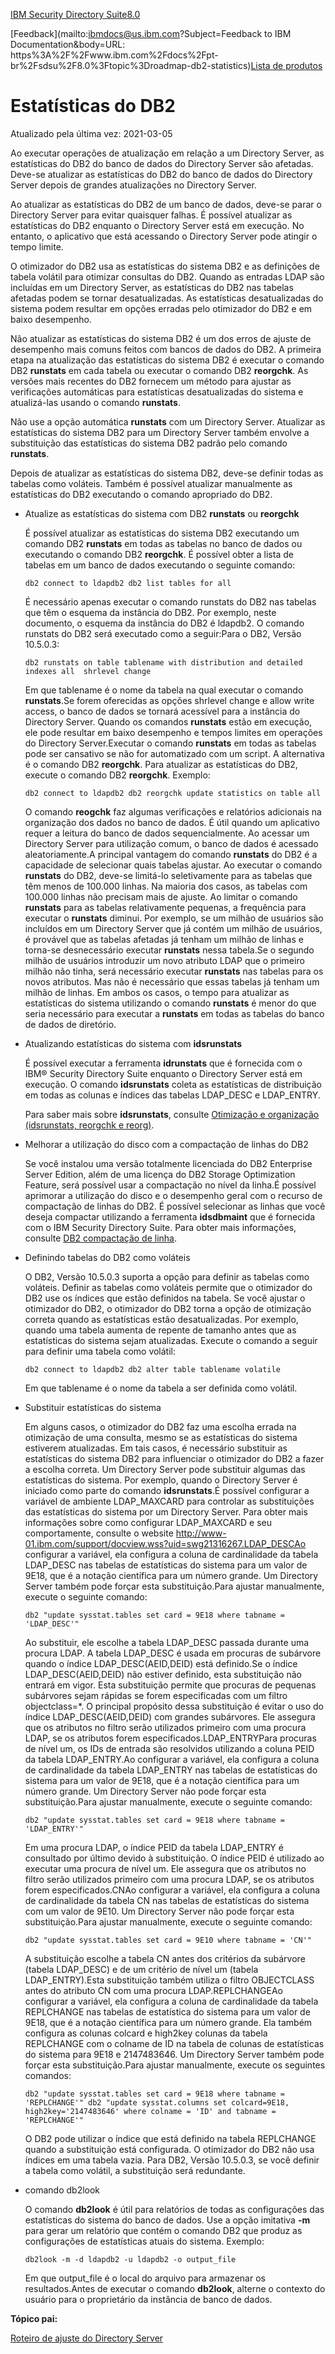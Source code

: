 [IBM Security Directory Suite](https://www.ibm.com/docs/pt-br/sdsu)[8.0](https://www.ibm.com/docs/pt-br/sdsu/8.0)

[Feedback](mailto:ibmdocs@us.ibm.com?Subject=Feedback to IBM Documentation&body=URL: https%3A%2F%2Fwww.ibm.com%2Fdocs%2Fpt-br%2Fsdsu%2F8.0%3Ftopic%3Droadmap-db2-statistics)[Lista de produtos](https://www.ibm.com/docs/pt-br/products)

# Estatísticas do DB2

Atualizado pela última vez: 2021-03-05

Ao executar operações de atualização em relação a um Directory Server, as estatísticas do DB2 do banco de dados do Directory Server são afetadas. Deve-se atualizar as estatísticas do DB2 do banco de dados do Directory Server depois de grandes atualizações no Directory Server.

Ao atualizar as estatísticas do DB2 de um banco de dados, deve-se parar o Directory Server para evitar quaisquer falhas. É possível atualizar as estatísticas do DB2 enquanto o Directory Server está em execução. No entanto, o aplicativo que está acessando o Directory Server pode atingir o tempo limite.

O otimizador do DB2 usa as estatísticas do sistema DB2 e as definições de tabela volátil para otimizar consultas do DB2. Quando as entradas LDAP são incluídas em um Directory Server, as estatísticas do DB2 nas tabelas afetadas podem se tornar desatualizadas. As estatísticas desatualizadas do sistema podem resultar em opções erradas pelo otimizador do DB2 e em baixo desempenho.

Não atualizar as estatísticas do sistema DB2 é um dos erros de ajuste de desempenho mais comuns feitos com bancos de dados do DB2. A primeira etapa na atualização das estatísticas do sistema DB2 é executar o comando DB2 **runstats** em cada tabela ou executar o comando DB2 **reorgchk**. As versões mais recentes do DB2 fornecem um método para ajustar as verificações automáticas para estatísticas desatualizadas do sistema e atualizá-las usando o comando **runstats**.

Não use a opção automática **runstats** com um Directory Server. Atualizar as estatísticas do sistema DB2 para um Directory Server também envolve a substituição das estatísticas do sistema DB2 padrão pelo comando **runstats**.

Depois de atualizar as estatísticas do sistema DB2, deve-se definir todas as tabelas como voláteis. Também é possível atualizar manualmente as estatísticas do DB2 executando o comando apropriado do DB2.

- Atualize as estatísticas do sistema com DB2 **runstats** ou **reorgchk**

  É possível atualizar as estatísticas do sistema DB2 executando um comando DB2 **runstats** em todas as tabelas no banco de dados ou executando o comando DB2 **reorgchk**. É possível obter a lista de tabelas em um banco de dados executando o seguinte comando:

  `db2 connect to ldapdb2 db2 list tables for all`

  É necessário apenas executar o comando runstats do DB2 nas tabelas que têm o esquema da instância do DB2. Por exemplo, neste documento, o esquema da instância do DB2 é ldapdb2. O comando runstats do DB2 será executado como a seguir:Para o DB2, Versão 10.5.0.3:

  `db2 runstats on table tablename with distribution and detailed indexes all  shrlevel change`

  

  Em que tablename é o nome da tabela na qual executar o comando **runstats**.Se forem oferecidas as opções shrlevel change e allow write access, o banco de dados se tornará acessível para a instância do Directory Server. Quando os comandos **runstats** estão em execução, ele pode resultar em baixo desempenho e tempos limites em operações do Directory Server.Executar o comando **runstats** em todas as tabelas pode ser cansativo se não for automatizado com um script. A alternativa é o comando DB2 **reorgchk**. Para atualizar as estatísticas do DB2, execute o comando DB2 **reorgchk**. Exemplo:

  `db2 connect to ldapdb2 db2 reorgchk update statistics on table all`

  O comando **reogchk** faz algumas verificações e relatórios adicionais na organização dos dados no banco de dados. É útil quando um aplicativo requer a leitura do banco de dados sequencialmente. Ao acessar um Directory Server para utilização comum, o banco de dados é acessado aleatoriamente.A principal vantagem do comando **runstats** do DB2 é a capacidade de selecionar quais tabelas ajustar. Ao executar o comando **runstats** do DB2, deve-se limitá-lo seletivamente para as tabelas que têm menos de 100.000 linhas. Na maioria dos casos, as tabelas com 100.000 linhas não precisam mais de ajuste. Ao limitar o comando **runstats** para as tabelas relativamente pequenas, a frequência para executar o **runstats** diminui. Por exemplo, se um milhão de usuários são incluídos em um Directory Server que já contém um milhão de usuários, é provável que as tabelas afetadas já tenham um milhão de linhas e torna-se desnecessário executar **runstats** nessa tabela.Se o segundo milhão de usuários introduzir um novo atributo LDAP que o primeiro milhão não tinha, será necessário executar **runstats** nas tabelas para os novos atributos. Mas não é necessário que essas tabelas já tenham um milhão de linhas. Em ambos os casos, o tempo para atualizar as estatísticas do sistema utilizando o comando **runstats** é menor do que seria necessário para executar a **runstats** em todas as tabelas do banco de dados de diretório.

- Atualizando estatísticas do sistema com **idsrunstats**

  É possível executar a ferramenta **idrunstats** que é fornecida com o IBM® Security Directory Suite enquanto o Directory Server está em execução. O comando **idsrunstats** coleta as estatísticas de distribuição em todas as colunas e índices das tabelas LDAP_DESC e LDAP_ENTRY.

  Para saber mais sobre **idsrunstats**, consulte [Otimização e organização (idsrunstats, reorgchk e reorg)](https://www.ibm.com/docs/pt-br/SS3Q78_8.0.0/com.ibm.IBMDS.doc_8.0.0/c_tg_db2_optimize_organize.html#c_tg_db2_optimize_organize).

- Melhorar a utilização do disco com a compactação de linhas do DB2

  Se você instalou uma versão totalmente licenciada do DB2 Enterprise Server Edition, além de uma licença do DB2 Storage Optimization Feature, será possível usar a compactação no nível da linha.É possível aprimorar a utilização do disco e o desempenho geral com o recurso de compactação de linhas do DB2. É possível selecionar as linhas que você deseja compactar utilizando a ferramenta **idsdbmaint** que é fornecida com o IBM Security Directory Suite. Para obter mais informações, consulte [DB2 compactação de linha](https://www.ibm.com/docs/pt-br/SS3Q78_8.0.0/com.ibm.IBMDS.doc_8.0.0/c_tg_db2_row_compress.html#c_tg_db2_row_compress).

- Definindo tabelas do DB2 como voláteis

  O DB2, Versão 10.5.0.3 suporta a opção para definir as tabelas como voláteis. Definir as tabelas como voláteis permite que o otimizador do DB2 use os índices que estão definidos na tabela. Se você ajustar o otimizador do DB2, o otimizador do DB2 torna a opção de otimização correta quando as estatísticas estão desatualizadas. Por exemplo, quando uma tabela aumenta de repente de tamanho antes que as estatísticas do sistema sejam atualizadas. Execute o comando a seguir para definir uma tabela como volátil:

  `db2 connect to ldapdb2 db2 alter table tablename volatile`

  Em que tablename é o nome da tabela a ser definida como volátil.

- Substituir estatísticas do sistema

  Em alguns casos, o otimizador do DB2 faz uma escolha errada na otimização de uma consulta, mesmo se as estatísticas do sistema estiverem atualizadas. Em tais casos, é necessário substituir as estatísticas do sistema DB2 para influenciar o otimizador do DB2 a fazer a escolha correta. Um Directory Server pode substituir algumas das estatísticas do sistema. Por exemplo, quando o Directory Server é iniciado como parte do comando **idsrunstats**.É possível configurar a variável de ambiente LDAP_MAXCARD para controlar as substituições das estatísticas do sistema por um Directory Server. Para obter mais informações sobre como configurar LDAP_MAXCARD e seu comportamente, consulte o website http://www-01.ibm.com/support/docview.wss?uid=swg21316267.LDAP_DESCAo configurar a variável, ela configura a coluna de cardinalidade da tabela LDAP_DESC nas tabelas de estatísticas do sistema para um valor de 9E18, que é a notação científica para um número grande. Um Directory Server também pode forçar esta substituição.Para ajustar manualmente, execute o seguinte comando:

  `db2 "update sysstat.tables set card = 9E18 where tabname = 'LDAP_DESC'"`

  Ao substituir, ele escolhe a tabela LDAP_DESC passada durante uma procura LDAP. A tabela LDAP_DESC é usada em procuras de subárvore quando o índice LDAP_DESC(AEID,DEID) está definido.Se o índice LDAP_DESC(AEID,DEID) não estiver definido, esta substituição não entrará em vigor. Esta substituição permite que procuras de pequenas subárvores sejam rápidas se forem especificadas com um filtro objectclass=*. O principal propósito dessa substituição é evitar o uso do índice LDAP_DESC(AEID,DEID) com grandes subárvores. Ele assegura que os atributos no filtro serão utilizados primeiro com uma procura LDAP, se os atributos forem especificados.LDAP_ENTRYPara procuras de nível um, os IDs de entrada são resolvidos utilizando a coluna PEID da tabela LDAP_ENTRY.Ao configurar a variável, ela configura a coluna de cardinalidade da tabela LDAP_ENTRY nas tabelas de estatísticas do sistema para um valor de 9E18, que é a notação científica para um número grande. Um Directory Server não pode forçar esta substituição.Para ajustar manualmente, execute o seguinte comando:

  `db2 "update sysstat.tables set card = 9E18 where tabname = 'LDAP_ENTRY'"`

  Em uma procura LDAP, o índice PEID da tabela LDAP_ENTRY é consultado por último devido à substituição. O índice PEID é utilizado ao executar uma procura de nível um. Ele assegura que os atributos no filtro serão utilizados primeiro com uma procura LDAP, se os atributos forem especificados.CNAo configurar a variável, ela configura a coluna de cardinalidade da tabela CN nas tabelas de estatísticas do sistema com um valor de 9E10. Um Directory Server não pode forçar esta substituição.Para ajustar manualmente, execute o seguinte comando:

  `db2 "update sysstat.tables set card = 9E10 where tabname = 'CN'"`

  A substituição escolhe a tabela CN antes dos critérios da subárvore (tabela LDAP_DESC) e de um critério de nível um (tabela LDAP_ENTRY).Esta substituição também utiliza o filtro OBJECTCLASS antes do atributo CN com uma procura LDAP.REPLCHANGEAo configurar a variável, ela configura a coluna de cardinalidade da tabela REPLCHANGE nas tabelas de estatística do sistema para um valor de 9E18, que é a notação científica para um número grande. Ela também configura as colunas colcard e high2key colunas da tabela REPLCHANGE com o colname de ID na tabela de colunas de estatísticas do sistema para 9E18 e 2147483646. Um Directory Server também pode forçar esta substituição.Para ajustar manualmente, execute os seguintes comandos:

  `db2 "update sysstat.tables set card = 9E18 where tabname = 'REPLCHANGE'" db2 "update sysstat.columns set colcard=9E18, high2key='2147483646' where colname = 'ID' and tabname = 'REPLCHANGE'"`

  O DB2 pode utilizar o índice que está definido na tabela REPLCHANGE quando a substituição está configurada. O otimizador do DB2 não usa índices em uma tabela vazia. Para DB2, Versão 10.5.0.3, se você definir a tabela como volátil, a substituição será redundante.

- comando db2look

  O comando **db2look** é útil para relatórios de todas as configurações das estatísticas do sistema do banco de dados. Use a opção imitativa **-m** para gerar um relatório que contém o comando DB2 que produz as configurações de estatísticas atuais do sistema. Exemplo:
  
  `db2look -m -d ldapdb2 -u ldapdb2 -o output_file`
  
  Em que output_file é o local do arquivo para armazenar os resultados.Antes de executar o comando **db2look**, alterne o contexto do usuário para o proprietário da instância de banco de dados.

**Tópico pai:**

[Roteiro de ajuste do Directory Server](https://www.ibm.com/docs/pt-br/SS3Q78_8.0.0/com.ibm.IBMDS.doc_8.0.0/t_tg_tds_tuning_seq_roadmap.html)